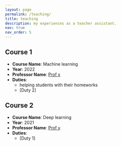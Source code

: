 ```yaml
---
layout: page
permalink: /teaching/
title: teaching
description: my experiences as a teacher assistant.
nav: true
nav_order: 5
---
```


## Course 1
- **Course Name**: Machine learning
- **Year**: 2022
- **Professor Name**: [Prof x](https://ai-shinigami.github.io/)
- **Duties**:
  - helping students with their homeworks
  - [Duty 2]
  

## Course 2
- **Course Name**: Deep learning
- **Year**: 2021
- **Professor Name**: [Prof y](https://ai-shinigami.github.io/)
- **Duties**:
  - [Duty 1]
